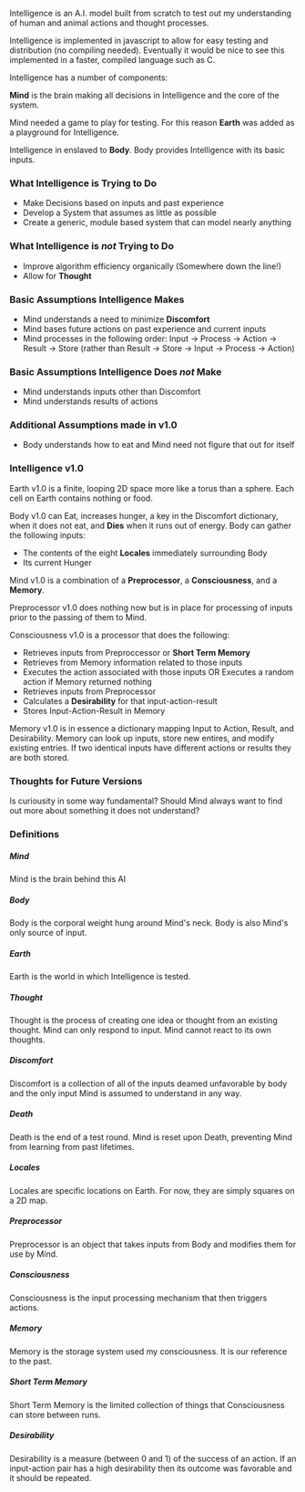 Intelligence is an A.I. model built from scratch to test out my understanding of
human and animal actions and thought processes.

Intelligence is implemented in javascript to allow for easy
testing and distribution (no compiling needed). Eventually
it would be nice to see this implemented in a faster, compiled
language such as C.

Intelligence has a number of components:

**Mind** is the brain making all decisions in Intelligence and the core of the
system.

Mind needed a game to play for testing. For this reason
**Earth** was added as a playground for Intelligence.

Intelligence in enslaved to **Body**. Body provides Intelligence with its
basic inputs.

### What Intelligence is Trying to Do

- Make Decisions based on inputs and past experience
- Develop a System that assumes as little as possible
- Create a generic, module based system that can model nearly anything

### What Intelligence is *not* Trying to Do

- Improve algorithm efficiency organically (Somewhere down the line!)
- Allow for **Thought**

### Basic Assumptions Intelligence Makes

- Mind understands a need to minimize **Discomfort**
- Mind bases future actions on past experience and current inputs
- Mind processes in the following order: Input -> Process -> Action -> Result -> Store (rather than Result -> Store -> Input -> Process -> Action)

### Basic Assumptions Intelligence Does *not* Make

- Mind understands inputs other than Discomfort
- Mind understands results of actions

### Additional Assumptions made in v1.0

- Body understands how to eat and Mind need not figure that out for itself

### Intelligence v1.0

Earth v1.0 is a finite, looping 2D space more like a torus than a sphere. Each
cell on Earth contains nothing or food.

Body v1.0 can Eat, increases hunger, a key in the Discomfort dictionary,
when it does not eat, and **Dies** when it runs out of energy. Body can gather
the following inputs:

- The contents of the eight **Locales** immediately surrounding Body
- Its current Hunger

Mind v1.0 is a combination of a **Preprocessor**, a **Consciousness**, and a
**Memory**.

Preprocessor v1.0 does nothing now but is in place for processing of inputs
prior to the passing of them to Mind.

Consciousness v1.0 is a processor that does the following:

- Retrieves inputs from Preproccessor or **Short Term Memory**
- Retrieves from Memory information related to those inputs
- Executes the action associated with those inputs OR Executes a random action if Memory returned nothing
- Retrieves inputs from Preprocessor
- Calculates a **Desirability** for that input-action-result
- Stores Input-Action-Result in Memory

Memory v1.0 is in essence a dictionary mapping Input to Action, Result, and
Desirability. Memory can look up inputs, store new entires, and modify existing
entries. If two identical inputs have different actions or results they are both
stored.

### Thoughts for Future Versions

Is curiousity in some way fundamental? Should Mind always want to find out more
about something it does not understand?

### Definitions

##### Mind
Mind is the brain behind this AI

##### Body
Body is the corporal weight hung around Mind's neck. Body is also Mind's only
source of input.

##### Earth
Earth is the world in which Intelligence is tested.

##### Thought
Thought is the process of creating one idea or thought from an existing thought.
Mind can only respond to input. Mind cannot react to its own thoughts.

##### Discomfort
Discomfort is a collection of all of the inputs deamed unfavorable by body and
the only input Mind is assumed to understand in any way.

##### Death
Death is the end of a test round. Mind is reset upon Death, preventing Mind from
learning from past lifetimes.

##### Locales
Locales are specific locations on Earth. For now, they are simply squares on a
2D map.

##### Preprocessor
Preprocessor is an object that takes inputs from Body and modifies them for
use by Mind.

##### Consciousness
Consciousness is the input processing mechanism that then triggers actions.

##### Memory
Memory is the storage system used my consciousness. It is our reference to the
past.

##### Short Term Memory
Short Term Memory is the limited collection of things that Consciousness can store
between runs.

##### Desirability
Desirability is a measure (between 0 and 1) of the success of an action. If an
input-action pair has a high desirability then its outcome was favorable and it
should be repeated.
